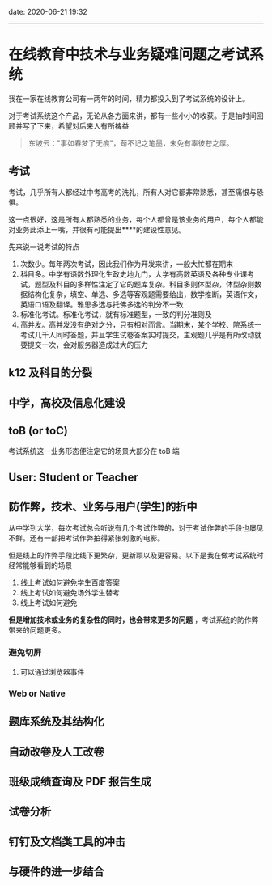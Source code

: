 date: 2020-06-21 19:32

---

# 在线教育中技术与业务疑难问题之考试系统

我在一家在线教育公司有一两年的时间，精力都投入到了考试系统的设计上。

对于考试系统这个产品，无论从各方面来讲，都有一些小小的收获。于是抽时间回顾并写了下来，希望对后来人有所裨益

> 东坡云："事如春梦了无痕"，苟不记之笔墨，未免有辜彼苍之厚。

## 考试

考试，几乎所有人都经过中考高考的洗礼，所有人对它都非常熟悉，甚至痛恨与恐惧。

这一点很好，这是所有人都熟悉的业务，每个人都曾是该业务的用户，每个人都能对业务此添上一嘴，并很有可能提出****的建设性意见。

先来说一说考试的特点

1. 次数少。每年两次考试，因此我们作为开发来讲，一般大忙都在期末
1. 科目多。中学有语数外理化生政史地九门，大学有高数英语及各种专业课考试，题型及科目的多样性注定了它的题库复杂。科目多则体型杂，体型杂则数据结构化复杂，填空、单选、多选等客观题需要给出，数学推断，英语作文，英语口语及翻译。雅思多选与托佛多选的判分不一致
1. 标准化考试。标准化考试，就有标准题型，一致的判分准则及
1. 高并发。高并发没有绝对之分，只有相对而言。当期末，某个学校、院系统一考试几千人同时答题，并且学生试卷答案实时提交，主观题几乎是有所改动就要提交一次，会对服务器造成过大的压力

## k12 及科目的分裂

## 中学，高校及信息化建设

## toB (or toC)

考试系统这一业务形态便注定它的场景大部分在 toB 端

## User: Student or Teacher

## 防作弊，技术、业务与用户(学生)的折中

从中学到大学，每次考试总会听说有几个考试作弊的，对于考试作弊的手段也屡见不鲜。还有一部把考试作弊拍得紧张刺激的电影。

但是线上的作弊手段比线下更繁杂，更新颖以及更容易。以下是我在做考试系统时经常能够看到的场景

1. 线上考试如何避免学生百度答案
1. 线上考试如何避免场外学生替考
1. 线上考试如何避免

**但是增加技术或业务的复杂性的同时，也会带来更多的问题** ，考试系统的防作弊带来的问题更多。

### 避免切屏

1. 可以通过浏览器事件

### Web or Native

## 题库系统及其结构化

## 自动改卷及人工改卷

## 班级成绩查询及 PDF 报告生成

## 试卷分析

## 钉钉及文档类工具的冲击

## 与硬件的进一步结合

